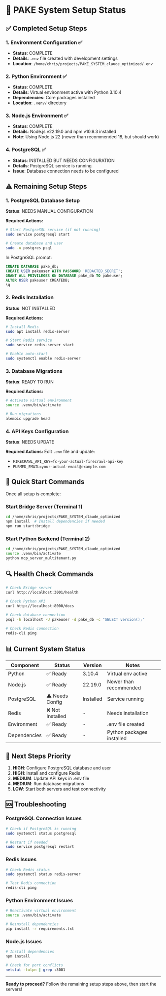# 🎯 PAKE System Setup Status

## ✅ Completed Setup Steps

### 1. Environment Configuration ✅
- **Status**: COMPLETE
- **Details**: `.env` file created with development settings
- **Location**: `/home/chris/projects/PAKE_SYSTEM_claude_optimized/.env`

### 2. Python Environment ✅
- **Status**: COMPLETE
- **Details**: Virtual environment active with Python 3.10.4
- **Dependencies**: Core packages installed
- **Location**: `.venv/` directory

### 3. Node.js Environment ✅
- **Status**: COMPLETE
- **Details**: Node.js v22.19.0 and npm v10.9.3 installed
- **Note**: Using Node.js 22 (newer than recommended 18, but should work)

### 4. PostgreSQL ✅
- **Status**: INSTALLED BUT NEEDS CONFIGURATION
- **Details**: PostgreSQL service is running
- **Issue**: Database connection needs to be configured

## ⚠️ Remaining Setup Steps

### 1. PostgreSQL Database Setup
**Status**: NEEDS MANUAL CONFIGURATION

**Required Actions:**
```bash
# Start PostgreSQL service (if not running)
sudo service postgresql start

# Create database and user
sudo -u postgres psql
```

In PostgreSQL prompt:
```sql
CREATE DATABASE pake_db;
CREATE USER pakeuser WITH PASSWORD 'REDACTED_SECRET';
GRANT ALL PRIVILEGES ON DATABASE pake_db TO pakeuser;
ALTER USER pakeuser CREATEDB;
\q
```

### 2. Redis Installation
**Status**: NOT INSTALLED

**Required Actions:**
```bash
# Install Redis
sudo apt install redis-server

# Start Redis service
sudo service redis-server start

# Enable auto-start
sudo systemctl enable redis-server
```

### 3. Database Migrations
**Status**: READY TO RUN

**Required Actions:**
```bash
# Activate virtual environment
source .venv/bin/activate

# Run migrations
alembic upgrade head
```

### 4. API Keys Configuration
**Status**: NEEDS UPDATE

**Required Actions:**
Edit `.env` file and update:
- `FIRECRAWL_API_KEY=fc-your-actual-firecrawl-api-key`
- `PUBMED_EMAIL=your-actual-email@example.com`

## 🚀 Quick Start Commands

Once all setup is complete:

### Start Bridge Server (Terminal 1)
```bash
cd /home/chris/projects/PAKE_SYSTEM_claude_optimized
npm install  # Install dependencies if needed
npm run start:bridge
```

### Start Python Backend (Terminal 2)
```bash
cd /home/chris/projects/PAKE_SYSTEM_claude_optimized
source .venv/bin/activate
python mcp_server_multitenant.py
```

## 🔍 Health Check Commands

```bash
# Check Bridge server
curl http://localhost:3001/health

# Check Python API
curl http://localhost:8000/docs

# Check database connection
psql -h localhost -U pakeuser -d pake_db -c "SELECT version();"

# Check Redis connection
redis-cli ping
```

## 📊 Current System Status

| Component | Status | Version | Notes |
|-----------|--------|---------|-------|
| Python | ✅ Ready | 3.10.4 | Virtual env active |
| Node.js | ✅ Ready | 22.19.0 | Newer than recommended |
| PostgreSQL | ⚠️ Needs Config | Installed | Service running |
| Redis | ❌ Not Installed | - | Needs installation |
| Environment | ✅ Ready | - | .env file created |
| Dependencies | ✅ Ready | - | Python packages installed |

## 🎯 Next Steps Priority

1. **HIGH**: Configure PostgreSQL database and user
2. **HIGH**: Install and configure Redis
3. **MEDIUM**: Update API keys in .env file
4. **MEDIUM**: Run database migrations
5. **LOW**: Start both servers and test connectivity

## 🆘 Troubleshooting

### PostgreSQL Connection Issues
```bash
# Check if PostgreSQL is running
sudo systemctl status postgresql

# Restart if needed
sudo service postgresql restart
```

### Redis Issues
```bash
# Check Redis status
sudo systemctl status redis-server

# Test Redis connection
redis-cli ping
```

### Python Environment Issues
```bash
# Reactivate virtual environment
source .venv/bin/activate

# Reinstall dependencies
pip install -r requirements.txt
```

### Node.js Issues
```bash
# Install dependencies
npm install

# Check for port conflicts
netstat -tulpn | grep :3001
```

---

**Ready to proceed?** Follow the remaining setup steps above, then start the servers!
